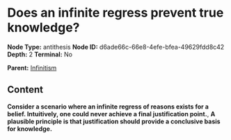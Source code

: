 # Does an infinite regress prevent true knowledge?

**Node Type:** antithesis
**Node ID:** d6ade66c-66e8-4efe-bfea-49629fdd8c42
**Depth:** 2
**Terminal:** No

**Parent:** [Infinitism](infinitism.md)

## Content

**Consider a scenario where an infinite regress of reasons exists for a belief. Intuitively, one could never achieve a final justification point.**, **A plausible principle is that justification should provide a conclusive basis for knowledge.**
